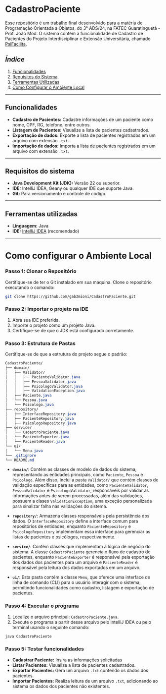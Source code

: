 # **CadastroPaciente**

Esse repositório é um trabalho final desenvolvido para a matéria de Programação Orientada a Objetos, do 3° ADS/24, 
na FATEC Guaratinguetá - Prof. João Mod. 
O sistema contém a funcionalidade de Cadastro de Pacientes do Projeto Interdisciplinar e Extensão Universitária, 
chamado [PsiFacilita](https://github.com/PsiFacilita).

## *Índice*
1. [Funcionalidades](#funcionalidades)
2. [Requisitos do Sistema](#requisitos-do-sistema)
3. [Ferramentas Utilizadas](#ferramentas-utilizadas)
4. [Como Configurar o Ambiente Local](#como-configurar-o-ambiente-local)

---

## **Funcionalidades**

- **Cadastro de Pacientes:** Cadastre informações de um paciente como nome, CPF, RG, telefone, entre outros.
- **Listagem de Pacientes:** Visualize a lista de pacientes cadastrados.
- **Exportação de dados:** Exporte a lista de pacientes registrados em um arquivo com extensão `.txt`.
- **Importação de dados:** Importa a lista de pacientes registrados em um arquivo com extensão `.txt`.

---

## **Requisitos do sistema**

- **Java Development Kit (JDK):** Versão 22 ou superior.
- **IDE:** IntelliJ IDEA, Geany ou qualquer IDE que suporte Java.
- **Git:** Para versionamento e controle de código.

---

## **Ferramentas utilizadas**

- **Linguagem:** Java
- **IDE:** [IntelliJ IDEA](ttps://www.jetbrains.com/idea/) (recomendado)

---

# **Como configurar o Ambiente Local**

### **Passo 1: Clonar o Repositório**

Certifique-se de ter o Git instalado em sua máquina. Clone o repositório executando o comando:
 
```bash
git clone https://github.com/gab3mioni/CadastroPaciente.git
```

### **Passo 2: Importar o projeto na IDE**

1. Abra sua IDE preferida.
2. Importe o projeto como um projeto Java.
3. Certifique-se de que o JDK está configurado corretamente.

### **Passo 3: Estrutura de Pastas**

Certifique-se de que a estrutura do projeto segue o padrão:

```css
CadastroPaciente/
├── domain/
│   ├── Validator/
│   │   ├── PacienteValidator.java
│   │   ├── PessoaValidator.java
│   │   ├── PsicologoValidator.java
│   │   ├── ValidationException.java
│   ├── Paciente.java
│   └── Pessoa.java
│   └── Psicologo.java
├── repository/
│   ├── InterfaceRepository.java
│   ├── PacienteRepository.java
│   ├── PsicologoRepository.java
├── service/
│   └── CadastroPaciente.java
│   └── PacienteExporter.java
│   └── PacienteReader.java
└── ui/
│   └── Menu.java
└── .gitignore
└── README.md
```

- **`domain/`**: Contém as classes de modelo de dados do sistema, representando as entidades principais, como `Paciente`, `Pessoa` e `Psicologo`. Além disso, inclui a pasta `Validator/` que contém classes de validação específicas para as entidades, como `PacienteValidator`, `PessoaValidator` e `PsicologoValidator`, responsáveis por validar as informações antes de serem processadas, além das validações, possuem a clases `ValidationException`, uma exceção personalizada para sinalizar falha nas validações do sistema.

- **`repository/`**: Armazena classes responsáveis pela persistência dos dados. O `InterfaceRepository` define a interface comum para repositórios de entidades, enquanto `PacienteRepository` e `PsicologoRepository` implementam essa interface para gerenciar as listas de pacientes e psicólogos, respectivamente.

- **`service/`**: Contém classes que implementam a lógica de negócio do sistema. A classe `CadastroPaciente` gerencia o fluxo de cadastro de pacientes, enquanto `PacienteExporter` é responsável pela exportação dos dados dos pacientes para um arquivo e `PacienteReader` é responsável pela leitura dos dados exportados em um arquivo.

- **`ui/`**: Esta pasta contém a classe `Menu`, que oferece uma interface de linha de comando (CLI) para o usuário interagir com o sistema, permitindo funcionalidades como cadastro, listagem e exportação de pacientes.

### **Passo 4: Executar o programa**

1. Localize o arquivo principal: `CadastroPaciente.java`.
2. Execute o programa a partir desse arquivo pelo IntelliJ IDEA ou pelo terminal usando o seguinte comando:
```bash
java CadastroPaciente
```

### **Passo 5: Testar funcionalidades**

- **Cadastrar Paciente:** Insira as informações solicitadas
- **Listar Pacientes:** Visualize a lista de pacientes cadastrados.
- **Exportar Pacientes:** Gera um arquivo `.txt` contendo os dados dos pacientes.
- **Importar Pacientes:** Realiza leitura de um arquivo `.txt`, adicionando ao sistema os dados dos pacientes não existentes.
